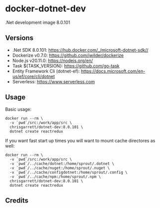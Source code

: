 # docker-dotnet-dev

.Net development image 8.0.101

## Versions
- .Net SDK 8.0.101: https://hub.docker.com/_/microsoft-dotnet-sdk//
- Dockerize v0.7.0: https://github.com/jwilder/dockerize
- Node.js v20.11.0: https://nodejs.org/en/
- Task ${TASK_VERSION}: https://github.com/go-task
- Entity Framework Cli (dotnet-ef): https://docs.microsoft.com/en-us/ef/core/cli/dotnet
- Serverless: https://www.serverless.com 

## Usage

Basic usage:
```
docker run --rm \
  -v `pwd`/src:/work/app/src \
  chrisgarrett/dotnet-dev:8.0.101 \
  dotnet create reactredux
```

If you want fast start up times you will want to mount cache directores as well:
```
docker run --rm \
  -v `pwd`/src:/work/app/src \
  -v `pwd`/../cache/dotnet:/home/sprout/.dotnet \
  -v `pwd`/../cache/nuget:/home/sprout/.nuget \
  -v `pwd`/../cache/configdotnet:/home/sprout/.config \
  -v `pwd`/../cache/npm:/home/sprout/.npm \
  chrisgarrett/dotnet-dev:8.0.101 \
  dotnet create reactredux
```

## Credits

